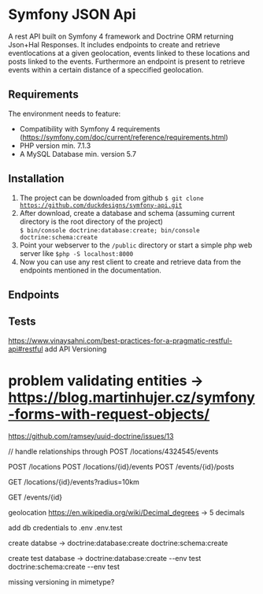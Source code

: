 # Symfony JSON Api

A rest API built on Symfony 4 framework and Doctrine ORM returning Json+Hal Responses. It includes endpoints to create and retrieve eventlocations at a given geolocation, events linked to these locations and posts linked to the events.
Furthermore an endpoint is present to retrieve events within a certain distance of a speccified geolocation.

## Requirements

The environment needs to feature:
- Compatibility with Symfony 4 requirements (https://symfony.com/doc/current/reference/requirements.html)
- PHP version min. 7.1.3
- A MySQL Database min. version 5.7

## Installation

1. The project can be downloaded from github <code>$ git clone https://github.com/duckdesigns/symfony-api.git</code>
2. After download, create a database and schema (assuming current directory is the root directory of the project)  
<code>$ bin/console doctrine:database:create; bin/console doctrine:schema:create</code>
3. Point your webserver to the <code>/public</code> directory or start a simple php web server like <code>$php -S localhost:8000</code>
4. Now you can use any rest client to create and retrieve data from the endpoints mentioned in the documentation.

## Endpoints



## Tests 


https://www.vinaysahni.com/best-practices-for-a-pragmatic-restful-api#restful
add API Versioning

# problem validating entities -> https://blog.martinhujer.cz/symfony-forms-with-request-objects/
https://github.com/ramsey/uuid-doctrine/issues/13


// handle relationships through POST /locations/4324545/events

POST /locations
POST /locations/{id}/events
POST /events/{id}/posts

GET /locations/{id}/events?radius=10km

GET /events/{id}

geolocation https://en.wikipedia.org/wiki/Decimal_degrees -> 5 decimals


add db credentials to .env .env.test

create databse -> doctrine:database:create
doctrine:schema:create

create test database -> doctrine:database:create --env test
doctrine:schema:create --env test

missing versioning in mimetype?

